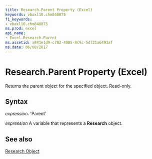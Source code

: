 ```yaml
---
title: Research.Parent Property (Excel)
keywords: vbaxl10.chm848075
f1_keywords:
- vbaxl10.chm848075
ms.prod: excel
api_name:
- Excel.Research.Parent
ms.assetid: a841e1d9-c703-4005-8c9c-5d721a6491af
ms.date: 06/08/2017
---
```



# Research.Parent Property (Excel)

Returns the parent object for the specified object. Read-only.


## Syntax

 _expression_. 'Parent'

 _expression_ A variable that represents a **Research** object.


## See also


[Research Object](Excel.Research.md)

